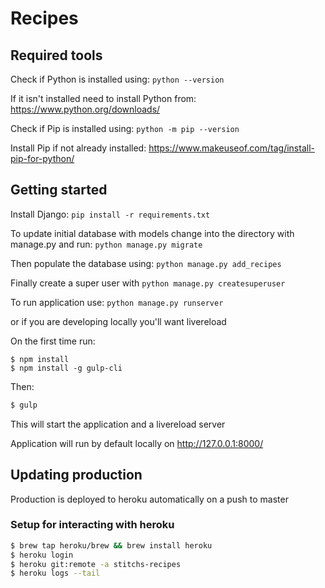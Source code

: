 # Recipes

## Required tools

Check if Python is installed using:
```python --version```

If it isn't installed need to install Python from:
https://www.python.org/downloads/

Check if Pip is installed using:
```python -m pip --version```

Install Pip if not already installed:
https://www.makeuseof.com/tag/install-pip-for-python/


## Getting started

Install Django:
```pip install -r requirements.txt```

To update initial database with models change into the directory with manage.py and run:
```python manage.py migrate```

Then populate the database using:
```python manage.py add_recipes```

Finally create a super user with
```python manage.py createsuperuser```

To run application use:
```python manage.py runserver```

or if you are developing locally you'll want livereload

On the first time run:
```
$ npm install
$ npm install -g gulp-cli
```

Then:
```bash
$ gulp
```

This will start the application and a livereload server

Application will run by default locally on http://127.0.0.1:8000/

## Updating production

Production is deployed to heroku automatically on a push to master

### Setup for interacting with heroku

```bash
$ brew tap heroku/brew && brew install heroku
$ heroku login
$ heroku git:remote -a stitchs-recipes
$ heroku logs --tail

```
